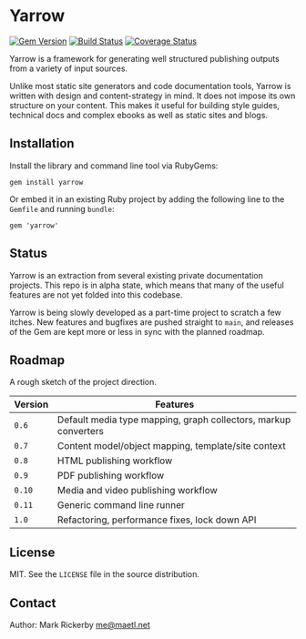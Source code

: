 Yarrow
======

[![Gem Version](http://img.shields.io/gem/v/yarrow.svg)][gem]
[![Build Status](http://img.shields.io/github/workflow/status/maetl/yarrow/workflow)][github]
[![Coverage Status](http://img.shields.io/coveralls/maetl/yarrow.svg)][coveralls]

[gem]: https://rubygems.org/gems/yarrow
[github]: https://github.com/maetl/yarrow
[coveralls]: https://coveralls.io/r/maetl/yarrow

Yarrow is a framework for generating well structured publishing outputs from a variety of input sources.

Unlike most static site generators and code documentation tools, Yarrow is written with design and content-strategy in mind. It does not impose its own structure on your content. This makes it useful for building style guides, technical docs and complex ebooks as well as static sites and blogs.

Installation
------------

Install the library and command line tool via RubyGems:

```
gem install yarrow
```

Or embed it in an existing Ruby project by adding the following line to the `Gemfile` and running `bundle`:

```
gem 'yarrow'
```

Status
------

Yarrow is an extraction from several existing private documentation projects. This repo is in alpha state, which means that many of the useful features are not yet folded into this codebase.

Yarrow is being slowly developed as a part-time project to scratch a few itches. New features and bugfixes are pushed straight to `main`, and releases of the Gem are kept more or less in sync with the planned roadmap.

Roadmap
-------

A rough sketch of the project direction.

| Version | Features |
|---------|----------|
| `0.6`   | Default media type mapping, graph collectors, markup converters |
| `0.7`   | Content model/object mapping, template/site context |
| `0.8`   | HTML publishing workflow |
| `0.9`   | PDF publishing workflow |
| `0.10`   | Media and video publishing workflow |
| `0.11`   | Generic command line runner |
| `1.0`   | Refactoring, performance fixes, lock down API |

License
-------

MIT. See the `LICENSE` file in the source distribution.

Contact
-------

Author: Mark Rickerby <me@maetl.net>
